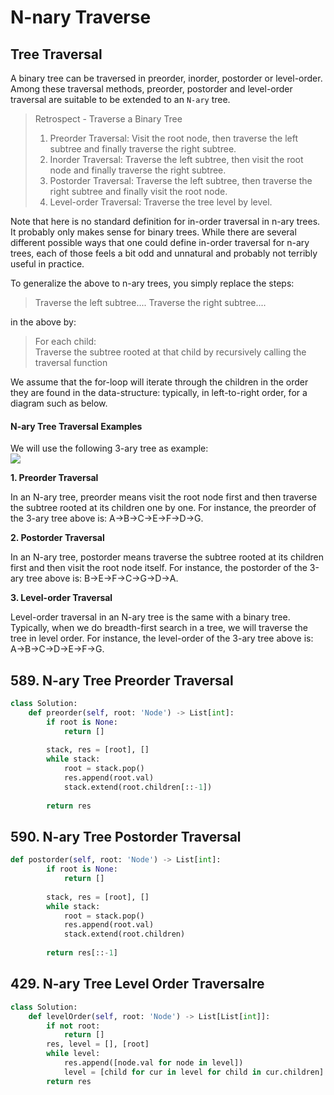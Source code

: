 # N-nary Traverse

## Tree Traversal

A binary tree can be traversed in preorder, inorder, postorder or level-order. Among these traversal methods, preorder, postorder and level-order traversal are suitable to be extended to an `N-ary` tree.

> Retrospect - Traverse a Binary Tree
>
> 1. Preorder Traversal: Visit the root node, then traverse the left subtree and finally traverse the right subtree.
> 2. Inorder Traversal: Traverse the left subtree, then visit the root node and finally traverse the right subtree.
> 3. Postorder Traversal: Traverse the left subtree, then traverse the right subtree and finally visit the root node.
> 4. Level-order Traversal: Traverse the tree level by level.

Note that here is no standard definition for in-order traversal in n-ary trees. It probably only makes sense for binary trees. While there are several different possible ways that one could define in-order traversal for n-ary trees, each of those feels a bit odd and unnatural and probably not terribly useful in practice.

To generalize the above to n-ary trees, you simply replace the steps:

> Traverse the left subtree.... Traverse the right subtree....

in the above by:

> For each child:  
>       Traverse the subtree rooted at that child by recursively calling the traversal function

We assume that the for-loop will iterate through the children in the order they are found in the data-structure: typically, in left-to-right order, for a diagram such as below.  


#### N-ary Tree Traversal Examples

We will use the following 3-ary tree as example:  
![](https://s3-us-west-1.amazonaws.com/s3-lc-upload/explore/cards/n-ary-tree/nary_tree_example.png)

**1. Preorder Traversal**

In an N-ary tree, preorder means visit the root node first and then traverse the subtree rooted at its children one by one. For instance, the preorder of the 3-ary tree above is: A-&gt;B-&gt;C-&gt;E-&gt;F-&gt;D-&gt;G.

**2. Postorder Traversal**

In an N-ary tree, postorder means traverse the subtree rooted at its children first and then visit the root node itself. For instance, the postorder of the 3-ary tree above is: B-&gt;E-&gt;F-&gt;C-&gt;G-&gt;D-&gt;A.

**3. Level-order Traversal**

Level-order traversal in an N-ary tree is the same with a binary tree. Typically, when we do breadth-first search in a tree, we will traverse the tree in level order. For instance, the level-order of the 3-ary tree above is: A-&gt;B-&gt;C-&gt;D-&gt;E-&gt;F-&gt;G.

## 589. N-ary Tree Preorder Traversal

```python
class Solution:
    def preorder(self, root: 'Node') -> List[int]:
        if root is None:
            return []
        
        stack, res = [root], []            
        while stack:
            root = stack.pop()
            res.append(root.val)
            stack.extend(root.children[::-1])
                
        return res
```

## 590. N-ary Tree Postorder Traversal

```python
def postorder(self, root: 'Node') -> List[int]:
        if root is None:
            return []
        
        stack, res = [root], []            
        while stack:
            root = stack.pop()    
            res.append(root.val)
            stack.extend(root.children)           
            
        return res[::-1]
```

## 429. N-ary Tree Level Order Traversalre

```python
class Solution:
    def levelOrder(self, root: 'Node') -> List[List[int]]:
        if not root:
            return []
        res, level = [], [root]
        while level:
            res.append([node.val for node in level])
            level = [child for cur in level for child in cur.children]
        return res
```


